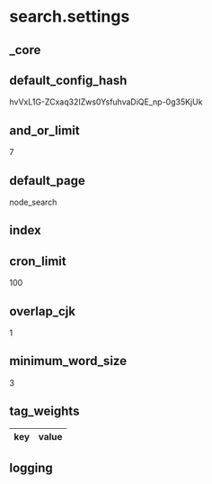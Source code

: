 # search.settings

## _core

## default_config_hash
hvVxL1G-ZCxaq32IZws0YsfuhvaDiQE_np-0g35KjUk

## and_or_limit
7

## default_page
node_search

## index

## cron_limit
100

## overlap_cjk
1

## minimum_word_size
3

## tag_weights
|key|value|
|-|-|


## logging

